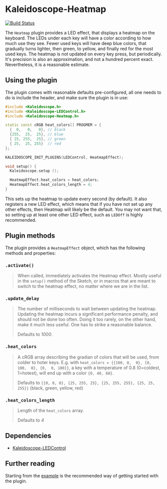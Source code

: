 # Kaleidoscope-Heatmap

[![Build Status][travis:image]][travis:status]

 [travis:image]: https://travis-ci.org/keyboardio/Kaleidoscope-Heatmap.svg?branch=master
 [travis:status]: https://travis-ci.org/keyboardio/Kaleidoscope-Heatmap

The `Heatmap` plugin provides a LED effect, that displays a heatmap on the
keyboard. The LEDs under each key will have a color according to how much use
they see. Fewer used keys will have deep blue colors, that gradually turns
lighter, then green, to yellow, and finally red for the most used keys. The
heatmap is not updated on every key press, but periodically. It's precision is
also an approximation, and not a hundred percent exact. Nevertheless, it is a
reasonable estimate.

## Using the plugin

The plugin comes with reasonable defaults pre-configured, all one needs to do is
include the header, and make sure the plugin is in use:

```c++
#include <Kaleidoscope.h>
#include <Kaleidoscope-LEDControl.h>
#include <Kaleidoscope-Heatmap.h>

static const cRGB heat_colors[] PROGMEM = {
  {  0,   0,   0}, // black
  {255,  25,  25}, // blue
  { 25, 255,  25}, // green
  { 25,  25, 255}  // red
};

KALEIDOSCOPE_INIT_PLUGINS(LEDControl, HeatmapEffect);

void setup() {
  Kaleidoscope.setup ();

  HeatmapEffect.heat_colors = heat_colors;
  HeatmapEffect.heat_colors_length = 4;
}
```

This sets up the heatmap to update every second (by default). It also registers
a new LED effect, which means that if you have not set up any other effects,
then Heatmap will likely be the default. You may not want that, so setting up
at least one other LED effect, such as `LEDOff` is highly recommended.

## Plugin methods

The plugin provides a `HeatmapEffect` object, which has the following methods
and properties:

### `.activate()`

> When called, immediately activates the Heatmap effect. Mostly useful in the
> `setup()` method of the Sketch, or in macros that are meant to switch to the
> heatmap effect, no matter where we are in the list.

### `.update_delay`

> The number of milliseconds to wait between updating the heatmap. Updating the
> heatmap incurs a significant performance penalty, and should not be done too
> often. Doing it too rarely, on the other hand, make it much less useful. One
> has to strike a reasonable balance.
>
> Defaults to *1000*.

### `.heat_colors`

> A cRGB array describing the gradian of colors that will be used, from colder
> to hoter keys.
> E.g. with `heat_colors = {{100, 0,  0}, {0, 100,  0}, {0,  0, 100}}`, a key
> with a temperature of 0.8 (0=coldest, 1=hotest), will end up with a color
> `{0, 40, 60}`.
>
> Defaults to `{{0, 0, 0}, {25, 255, 25}, {25, 255, 255}, {25, 25, 255}}`
> (black, green, yellow, red)

### `.heat_colors_length`

> Length of the `heat_colors` array.
>
> Defaults to *4*

## Dependencies

* [Kaleidoscope-LEDControl](https://github.com/keyboardio/Kaleidoscope-LEDControl)

## Further reading

Starting from the [example][plugin:example] is the recommended way of getting
started with the plugin.

 [plugin:example]: https://github.com/keyboardio/Kaleidoscope-Heatmap/blob/master/examples/Heatmap/Heatmap.ino
